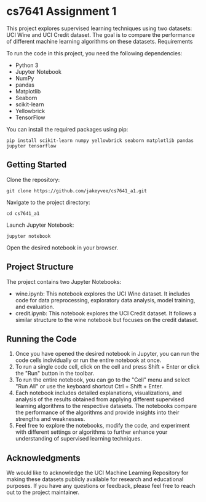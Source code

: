 # cs7641 Assignment 1
This project explores supervised learning techniques using two datasets: UCI Wine and UCI Credit dataset. The goal is to compare the performance of different machine learning algorithms on these datasets.
Requirements

To run the code in this project, you need the following dependencies:
- Python 3
- Jupyter Notebook
- NumPy
- pandas
- Matplotlib
- Seaborn
- scikit-learn
- Yellowbrick
- TensorFlow

You can install the required packages using pip:
```
pip install scikit-learn numpy yellowbrick seaborn matplotlib pandas jupyter tensorflow
```
## Getting Started

Clone the repository:
```
git clone https://github.com/jakeyvee/cs7641_a1.git
```
Navigate to the project directory:
```
cd cs7641_a1
```
Launch Jupyter Notebook:
```
jupyter notebook
```
Open the desired notebook in your browser.

## Project Structure
The project contains two Jupyter Notebooks:

- wine.ipynb: This notebook explores the UCI Wine dataset. It includes code for data preprocessing, exploratory data analysis, model training, and evaluation.
- credit.ipynb: This notebook explores the UCI Credit dataset. It follows a similar structure to the wine notebook but focuses on the credit dataset.

## Running the Code
1. Once you have opened the desired notebook in Jupyter, you can run the code cells individually or run the entire notebook at once.
2. To run a single code cell, click on the cell and press Shift + Enter or click the "Run" button in the toolbar.
3. To run the entire notebook, you can go to the "Cell" menu and select "Run All" or use the keyboard shortcut Ctrl + Shift + Enter.
4. Each notebook includes detailed explanations, visualizations, and analysis of the results obtained from applying different supervised learning algorithms to the respective datasets. The notebooks compare the performance of the algorithms and provide insights into their strengths and weaknesses.
5. Feel free to explore the notebooks, modify the code, and experiment with different settings or algorithms to further enhance your understanding of supervised learning techniques.

## Acknowledgments
We would like to acknowledge the UCI Machine Learning Repository for making these datasets publicly available for research and educational purposes. If you have any questions or feedback, please feel free to reach out to the project maintainer.
